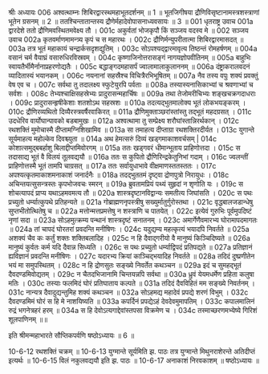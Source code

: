 श्रीः
अध्यायः 006
अश्वत्थाम्नः शिबिरद्वारस्थमहाभूतदर्शनम् ॥ 1 ॥ भूतजिगीषया द्रौणिविसृष्टानामस्त्रशस्त्राणां भूतेन ग्रसनम् ॥ 2 ॥ ततश्चिन्तातान्तस्य द्रौणेर्महादेवोपासनाध्यवसायः ॥ 3 ॥
001	धृतराष्ट्र उवाच 
001a	द्वारदेशे ततो द्रौणिमवस्थितमवेक्ष्य तौ ।
001c	अकुर्वतां भोजकृपौ किं सञ्जय वदस्व मे ॥
002	सञ्जय उवाच 
002a	कृतवर्माणमामन्त्र्य कृपं च स महारथः ।
002c	द्रौणिर्मन्युपरीतात्मा शिबिरद्वारमासदत् ॥
003a	तत्र भूतं महाकायं चन्द्रार्कसदृशद्युतिम् ।
003c	सोऽपश्यद्द्वारमावृत्य तिष्ठन्तं रोमहर्षणम् ॥
004a	वसानं चर्म वैयाघ्रं वसारुधिरविस्रवम् ।
004c	कृष्णाजिनोत्तरासङ्गं नागयज्ञोपवीतिनम् ॥
005a	बाहुभिः स्वायतैर्भीमैर्नानाप्रहरणोद्यतैः ।
005c	बद्धाङ्गदमहासर्पं ज्वालामालाकुलाननम् ॥
006a	दंष्ट्राकरालवदनं व्यादितास्यं भयानकम् ।
006c	नयनानां सहस्रैश्च विचित्रैरभिभूषितम् ॥
007a	नैव तस्य वपुः शक्यं प्रवक्तुं वेष एव च ।
007c	सर्वथा तु तदालक्ष्य स्फुटेयुरपि पर्वताः ॥
008a	तस्यास्यनासिकाभ्यां च श्रवणाभ्यां च सर्वशः ।
008c	तेभ्यश्चाक्षिसहस्रेभ्यः प्रादुरासन्महार्चिषः ॥
009a	तथा तेजोमरीचिभ्यः शङ्खचक्रगदाधराः ।
009c	प्रादुरासन्हृषीकेशाः शतशोऽथ सहस्रशः ॥
010a	तदत्यद्भुतमालोक्य भूतं लोकभयङ्करम् ।
010c	द्रौणिरव्यथितो दिव्यैरस्त्रवर्षैरवाकिरत् ॥
011a	द्रौणिमुक्ताञ्छरांस्तांस्तु तद्भूतं महदग्रसत् ।
011c	उदधेरिव वार्योघान्पावको बडबामुखः ॥
012a	अश्वत्थामा तु सम्प्रेक्ष्य शरौघांस्तान्निरर्थकान् ।
012c	रथशक्तिं मुमोचास्मै दीप्तामग्निशिखामिव ॥
013a	सा तमाहत्य दीप्ताग्रा रथशक्तिरदीर्यत ।
013c	युगान्ते सूर्यमाहत्य महोल्केव दिवश्च्युता ॥
014a	अथ हेमत्सरुं दिव्यं खड्गमाकाशवर्चसम् |
014c	कोशात्समुद्बबर्हाशु बिलाद्दीप्तमिवोरगम् ॥
015a	ततः खड्गवरं धीमान्भूताय प्राहिणोत्तदा ।
015c	स तदासाद्य भूतं वै विलयं तूलवद्ययौ ॥
016a	ततः स कुपितो द्रौणिरिन्द्रकेतुनिभां गदाम् ।
016c	ज्वलन्तीं प्राहिणोत्तस्मै भूतं तामपि चाग्रसत् ॥
017a	ततः सर्वायुधाभावे वीक्षमाणस्ततस्ततः ।
017c	अपश्यत्कृतमाकाशमनाकाशं जनार्दनैः ॥
018a	तदद्भुततमं दृष्ट्वा द्रोणपुत्रो निरायुधः ।
018c	अचिन्तयत्सुसन्त्रस्तः कृपभोजवचः स्मरन् ॥
019a	ब्रुवतामप्रियं पथ्यं सुहृदां न शृणोति यः ।
019c	स शोचत्यापदं प्राप्य यथाऽहमवमत्य तौ ॥
020a	शास्त्रदृष्टानविद्वान्यः समतीत्य जिघांसति ।
020c	स पथः प्रच्युतो धर्म्यात्कुपथे प्रतिहन्यते ॥
021a	गोब्राह्मणनृपस्त्रीषु सख्युर्मातुर्गुरोस्तथा ।
021c	वृद्धबालजडान्धेषु सुप्तभीतोत्थितेषु च ॥
022a	मत्तोन्मत्तप्रमत्तेषु न शस्त्राणि च पातयेत् ।
022c	इत्येवं गुरुभिः पूर्वमुपदिष्टं नृणां सदा ॥
023a	सोऽहमुत्क्रम्य पन्थानं शास्त्रदृष्टं सनातनम् ।
023c	अमार्गेणैवमारभ्य घोरामापदमागतः ॥
024a	तां चापदं घोरतरां प्रवदन्ति मनीषिणः ।
024c	यदुद्यम्य महत्कृत्यं भयादपि निवर्तते ॥
025a	अशक्यं चैव कः कर्तुं शक्तः शक्तिबलादिह ।
025c	न हि दैवाद्गरीयो वै मानुष्यं किञ्चिदिष्यते ॥
026a	मानुष्यं कुर्वतः कर्म यदि दैवान्न सिध्यति ।
026c	स पथः प्रच्युतो धर्म्याद्विपदं प्रतिपद्यते ॥
027a	प्रतिज्ञानं ह्यविज्ञानं प्रवदन्ति मनीषिणः ।
027c	यदारभ्य क्रियां काञ्चिद्भयादिह निवर्तते ॥
028a	तदिदं दुष्प्रणीतेन भयं मा समुपस्थितम् ।
028c	न हि द्रोणसुतः सङ्ख्ये निवर्तेत कथञ्चन ॥
029a	इदं च सुमहद्भूतं दैवदण्डमिवोद्यतम् ।
029c	न चैतदभिजानामि चिन्तयन्नपि सर्वथा ॥
030a	ध्रुवं येयमधर्मेण प्रहिता कलुषा मतिः ।
030c	तस्याः फलमिदं घोरं प्रतिघाताय कल्पते ॥
031a	तदिदं दैवविहितं मम सङ्ख्ये निवर्तनम् ।
031c	नान्यत्र दैवादुद्यन्तुमिह शक्यं कथञ्चन ॥
032a	सोऽहमद्य महादेवं प्रपद्ये शरणं विभुम् ।
032c	दैवदण्डमिमं घोरं स हि मे नाशयिष्यति ॥
033a	कपर्दिनं प्रपद्येऽहं देवदेवमुमापतिम् ।
033c	कपालमालिनं रुद्रं भगनेत्रहरं हरम् ॥
034a	स हि देवोऽत्यगाद्देवांस्तपसा विक्रमेण च ।
034c	तस्माच्छरणमभ्येष्ये गिरिशं शूलपाणिनम् ॥॥

इति श्रीमन्महाभारते सौप्तिकपर्वणि षष्ठोऽध्यायः ॥ 6 ॥

10-6-12 रथशक्तिं चक्रम् ॥ 10-6-13 युग्मान्ते सूर्यमिति झ. पाठः तत्र युग्मान्ते मिथुनराशेरन्ते अतिदीप्तं इत्यर्थः ॥ 10-6-15 विलं नकुलवद्ययौ इति झ. पाठः ॥ 10-6-17 अनाकाशं निरवकाशम् ॥ षष्ठोऽध्यायः ॥
